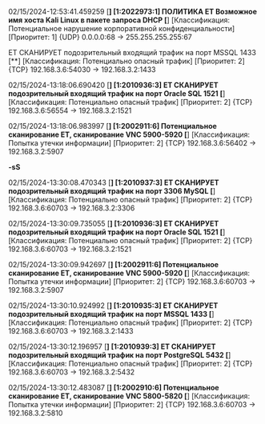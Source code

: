 
02/15/2024-12:53:41.459259 [**] [1:2022973:1] **ПОЛИТИКА ET Возможное имя хоста Kali Linux в пакете запроса DHCP** [**] [Классификация: Потенциальное нарушение корпоративной конфиденциальности] [Приоритет: 1] {UDP} 0.0.0.0:68 -> 255.255.255.255:67

ET СКАНИРУЕТ подозрительный входящий трафик на порт MSSQL 1433 [**] [Классификация: Потенциально опасный трафик] [Приоритет: 2] {TCP} 192.168.3.6:54030 -> 192.168.3.2:1433

02/15/2024-13:18:06.690420 [**] [1:2010936:3] ET СКАНИРУЕТ подозрительный входящий трафик на порт Oracle SQL 1521 [**] [Классификация: Потенциально опасный трафик] [Приоритет: 2] {TCP} 192.168.3.6:56554 -> 192.168.3.2:1521

02/15/2024-13:18:06.983997 [**] [1:2002911:6] Потенциальное сканирование ET, сканирование VNC 5900-5920 [**] [Классификация: Попытка утечки информации] [Приоритет: 2] {TCP} 192.168.3.6:56402 -> 192.168.3.2:5907



**-sS**


02/15/2024-13:30:08.470343 [**] [1:2010937:3] ET СКАНИРУЕТ подозрительный входящий трафик на порт 3306 MySQL [**] [Классификация: Потенциально опасный трафик] [Приоритет: 2] {TCP} 192.168.3.6:60703 -> 192.168.3.2:3306

02/15/2024-13:30:09.735055 [**] [1:2010936:3] ET СКАНИРУЕТ подозрительный входящий трафик на порт Oracle SQL 1521 [**] [Классификация: Потенциально опасный трафик] [Приоритет: 2] {TCP} 192.168.3.6:60703 -> 192.168.3.2:1521

02/15/2024-13:30:09.942697 [**] [1:2002911:6] Потенциальное сканирование ET, сканирование VNC 5900-5920 [**] [Классификация: Попытка утечки информации] [Приоритет: 2] {TCP} 192.168.3.6:60703 -> 192.168.3.2:5907

02/15/2024-13:30:10.924992 [**] [1:2010935:3] ET СКАНИРУЕТ подозрительный входящий трафик на порт MSSQL 1433 [**] [Классификация: Потенциально опасный трафик] [Приоритет: 2] {TCP} 192.168.3.6:60703 -> 192.168.3.2:1433

02/15/2024-13:30:12.196957 [**] [1:2010939:3] ET СКАНИРУЕТ подозрительный входящий трафик на порт PostgreSQL 5432 [**] [Классификация: Потенциально опасный трафик] [Приоритет: 2] {TCP} 192.168.3.6:60703 -> 192.168.3.2:5432

02/15/2024-13:30:12.483087 [**] [1:2002910:6] Потенциальное сканирование ET, сканирование VNC 5800-5820 [**] [Классификация: Попытка утечки информации] [Приоритет: 2] {TCP} 192.168.3.6:60703 -> 192.168.3.2:5810
